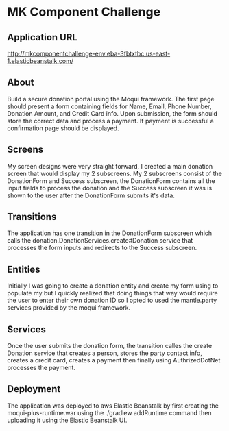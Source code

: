 # MK Component Challenge

## Application URL
http://mkcomponentchallenge-env.eba-3fbtxtbc.us-east-1.elasticbeanstalk.com/

## About
Build a secure donation portal using the Moqui framework. The first page should present a form containing fields for Name, Email, Phone Number, Donation Amount, and Credit Card info. Upon submission, the form should store the correct data and process a payment. If payment is successful a confirmation page should be displayed.

## Screens
My screen designs were very straight forward, I created a main donation screen that would display my 2 subscreens. My 2 subscreens consist of the DonationForm and Success subscreen, the DonationForm contains all the input fields to process the donation and the Success subscreen it was is shown to the user after the DonationForm submits it's data.

## Transitions
The application has one transition in the DonationForm subscreen which calls the donation.DonationServices.create#Donation service that processes the form inputs and redirects to the Success subscreen.

## Entities
Initially I was going to create a donation entity and create my form using <auto-fields-entity> to populate my <form-list> but I quickly realized that doing things that way would require the user to enter their own donation ID so I opted to used the mantle.party services provided by the moqui framework.
  
## Services
Once the user submits the donation form, the transition calles the create Donation service that creates a person, stores the party contact info, creates a credit card, creates a payment then finally using AuthrizedDotNet processes the payment.

## Deployment
The application was deployed to aws Elastic Beanstalk by first creating the moqui-plus-runtime.war using the ./gradlew addRuntime command then uploading it using the Elastic Beanstalk UI.

